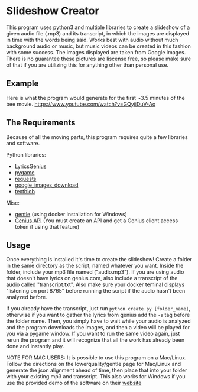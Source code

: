 # Slideshow Creator
  This program uses python3 and multiple libraries to create a slideshow of a given audio file (.mp3) and its transcript, in which the images are displayed in time with the words being said. Works best with audio without much background audio or music, but music videos can be created in this fashion with some success. The images displayed are taken from Google Images. There is no guarantee these pictures are liscense free, so please make sure of that if you are utilizing this for anything other than personal use.
  
## Example
  Here is what the program would generate for the first ~3.5 minutes of the bee movie.
  https://www.youtube.com/watch?v=GQyiiDuV-Ao

## The Requirements
  Because of all the moving parts, this program requires quite a few libraries and software.
  
  Python libraries:
  * [LyricsGenius](https://github.com/johnwmillr/LyricsGenius)
  * [pygame](https://www.pygame.org/news)
  * [requests](https://pypi.org/project/requests/)
  * [google_images_download](https://github.com/hardikvasa/google-images-download)
  * [textblob](https://pypi.org/project/textblob/)
  
  Misc:
  * [gentle](https://github.com/lowerquality/gentle) (using docker installation for Windows)
  * [Genius API](https://genius.com/developers) (You must create an API and get a Genius client access token if using that feature)
  
## Usage
  Once everything is installed it's time to create the slideshow! Create a folder in the same directory as the script, named whatever you want. Inside the folder, include your mp3 file named ("audio.mp3"). If you are using audio that doesn't have lyrics on genius.com, also include a transcript of the audio called "transcript.txt". Also make sure your docker teminal displays "listening on port 8765" before running the script if the audio hasn't been analyzed before. 
  
  
 If you already have the transcript, just run `python create.py [folder_name]`, otherwise if you want to gather the lyrics from genius add the `-s` tag before the folder name. Then, you simply have to wait while your audio is analyzed and the program downloads the images, and then a video will be played for you via a pygame window. If you want to run the same video again, just rerun the program and it will recognize that all the work has already been done and instantly play.

NOTE FOR MAC USERS: It is possible to use this program on a Mac/Linux. Follow the directions on the lowerquality/gentle page for Mac/Linux and generate the json alignment ahead of time, then place that into your folder with your existing mp3 and transcript. This also works for Windows if you use the provided demo of the software on their [website](http://gentle-demo.lowerquality.com/)
